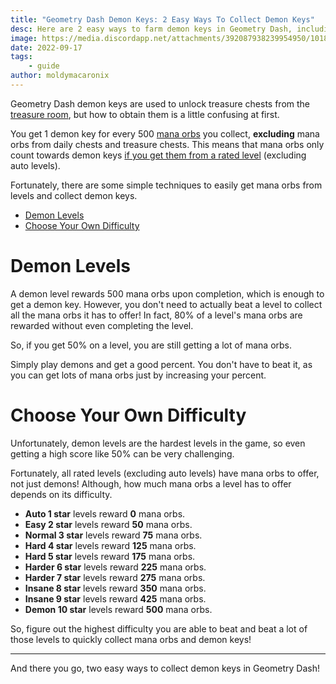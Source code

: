 ```yaml
---
title: "Geometry Dash Demon Keys: 2 Easy Ways To Collect Demon Keys"
desc: Here are 2 easy ways to farm demon keys in Geometry Dash, including the best methods to do so.
image: https://media.discordapp.net/attachments/392087938239954950/1018249314176348191/unknown.png?width=1202&height=676
date: 2022-09-17
tags:
    - guide
author: moldymacaronix
---
```


Geometry Dash demon keys are used to unlock treasure chests from the [treasure room](/posts/geometry-dash-all-vaults-and-secrets-2022/#treasure-room), but how to obtain them is a little confusing at first.

You get 1 demon key for every 500 [mana orbs](/posts/geometry-dash-how-to-get-mana-orbs-easy/) you collect, **excluding** mana orbs from daily chests and treasure chests. This means that mana orbs only count towards demon keys [if you get them from a rated level](/posts/geometry-dash-how-to-get-mana-orbs-easy/#complete-levels) (excluding auto levels).

Fortunately, there are some simple techniques to easily get mana orbs from levels and collect demon keys.

* [Demon Levels](#demon-levels)
* [Choose Your Own Difficulty](#choose-your-own-difficulty)

# Demon Levels

A demon level rewards 500 mana orbs upon completion, which is enough to get a demon key. However, you don't need to actually beat a level to collect all the mana orbs it has to offer! In fact, 80% of a level's mana orbs are rewarded without even completing the level.

So, if you get 50% on a level, you are still getting a lot of mana orbs.

Simply play demons and get a good percent. You don't have to beat it, as you can get lots of mana orbs just by increasing your percent.

# Choose Your Own Difficulty

Unfortunately, demon levels are the hardest levels in the game, so even getting a high score like 50% can be very challenging.

Fortunately, all rated levels (excluding auto levels) have mana orbs to offer, not just demons! Although, how much mana orbs a level has to offer depends on its difficulty.

* **Auto 1 star** levels reward **0** mana orbs.
* **Easy 2 star** levels reward **50** mana orbs.
* **Normal 3 star** levels reward **75** mana orbs.
* **Hard 4 star** levels reward **125** mana orbs.
* **Hard 5 star** levels reward **175** mana orbs.
* **Harder 6 star** levels reward **225** mana orbs.
* **Harder 7 star** levels reward **275** mana orbs.
* **Insane 8 star** levels reward **350** mana orbs.
* **Insane 9 star** levels reward **425** mana orbs.
* **Demon 10 star** levels reward **500** mana orbs.

So, figure out the highest difficulty you are able to beat and beat a lot of those levels to quickly collect mana orbs and demon keys!

---

And there you go, two easy ways to collect demon keys in Geometry Dash!